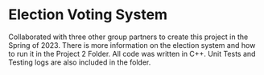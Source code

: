 # Election Voting System

Collaborated with three other group partners to create this project in the Spring of 2023. There is more information on the election system and how to run it in the Project 2 Folder. All code was written in C++. Unit Tests and Testing logs are also included in the folder. 
